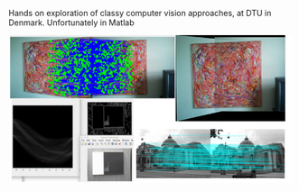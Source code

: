 Hands on exploration of classy computer vision approaches, at DTU in Denmark. Unfortunately in Matlab

<p align="center">
  <img width="500" src="CV_stuff.png">
</p>
